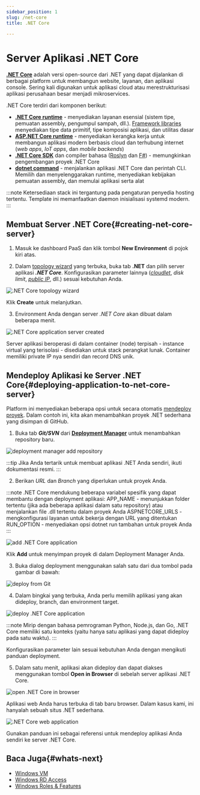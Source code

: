 ```yaml
---
sidebar_position: 1
slug: /net-core
title: .NET Core

---
```


# Server Aplikasi .NET Core

**[.NET Core](https://docs.microsoft.com/en-us/dotnet/core/about)** adalah versi open-source dari .NET yang dapat dijalankan di berbagai platform untuk membangun website, layanan, dan aplikasi console. Sering kali digunakan untuk aplikasi cloud atau merestrukturisasi aplikasi perusahaan besar menjadi mikroservices.

.NET Core terdiri dari komponen berikut:

- **[.NET Core runtime](https://github.com/dotnet/runtime/tree/master/src/coreclr)** - menyediakan layanan esensial (sistem tipe, pemuatan assembly, pengumpul sampah, dll.). [Framework libraries](https://github.com/dotnet/runtime/tree/master/src/libraries) menyediakan tipe data primitif, tipe komposisi aplikasi, dan utilitas dasar
- **[ASP.NET Core runtime](https://github.com/dotnet/aspnetcore)** - menyediakan kerangka kerja untuk membangun aplikasi modern berbasis cloud dan terhubung internet (_web apps_, _IoT apps_, dan _mobile backends_)
- **[.NET Core SDK](https://github.com/dotnet/sdk)** dan compiler bahasa ([Roslyn](https://github.com/dotnet/roslyn) dan [F#](https://github.com/microsoft/visualfsharp)) - memungkinkan pengembangan proyek .NET Core
- **[dotnet command](https://docs.microsoft.com/en-us/dotnet/core/tools/dotnet)** - menjalankan aplikasi .NET Core dan perintah CLI. Memilih dan menyelenggarakan runtime, menyediakan kebijakan pemuatan assembly, dan memulai aplikasi serta alat

:::note
Ketersediaan stack ini tergantung pada pengaturan penyedia hosting tertentu. Template ini memanfaatkan daemon inisialisasi systemd modern.
:::

## Membuat Server .NET Core{#creating-net-core-server}

1. Masuk ke dashboard PaaS dan klik tombol **New Environment** di pojok kiri atas.

2. Dalam [topology wizard](https://docs.dewacloud.com/setting-up-environment/) yang terbuka, buka tab **.NET** dan pilih server aplikasi _**.NET Core**_. Konfigurasikan parameter lainnya (_[cloudlet](https://docs.dewacloud.com/docs/cloudlet/)_, _disk limit_, _[public IP](https://docs.dewacloud.com/public-ip/)_, dll.) sesuai kebutuhan Anda.

![.NET Core topology wizard](#)

Klik **Create** untuk melanjutkan.

3. Environment Anda dengan server _.NET Core_ akan dibuat dalam beberapa menit.

![.NET Core application server created](#)

Server aplikasi beroperasi di dalam container (node) terpisah - instance virtual yang terisolasi - disediakan untuk stack perangkat lunak. Container memiliki private IP nya sendiri dan record DNS unik.

## Mendeploy Aplikasi ke Server .NET Core{#deploying-application-to-net-core-server}

Platform ini menyediakan beberapa opsi untuk secara otomatis [mendeploy proyek](https://docs.dewacloud.com/deployment-guide/). Dalam contoh ini, kita akan menambahkan proyek .NET sederhana yang disimpan di GitHub.

1. Buka tab _**Git/SVN**_ dari **[Deployment Manager](https://docs.dewacloud.com/deployment-manager/#git--svn-projects)** untuk menambahkan repository baru.

![deployment manager add repository](#)

:::tip
Jika Anda tertarik untuk membuat aplikasi .NET Anda sendiri, ikuti dokumentasi resmi.
:::

2. Berikan _URL_ dan _Branch_ yang diperlukan untuk proyek Anda.

:::note
.NET Core mendukung beberapa variabel spesifik yang dapat membantu dengan deployment aplikasi:
APP_NAME - menunjukkan folder tertentu (jika ada beberapa aplikasi dalam satu repository) atau menjalankan file .dll tertentu dalam proyek Anda
ASPNETCORE_URLS - mengkonfigurasi layanan untuk bekerja dengan URL yang ditentukan
RUN_OPTION - menyediakan opsi dotnet run tambahan untuk proyek Anda
:::

![add .NET Core application](#)

Klik **Add** untuk menyimpan proyek di dalam Deployment Manager Anda.

3. Buka dialog deployment menggunakan salah satu dari dua tombol pada gambar di bawah:

![deploy from Git](#)

4. Dalam bingkai yang terbuka, Anda perlu memilih aplikasi yang akan dideploy, branch, dan environment target.

![deploy .NET Core application](#)

:::note
Mirip dengan bahasa pemrograman Python, Node.js, dan Go, .NET Core memiliki satu konteks (yaitu hanya satu aplikasi yang dapat dideploy pada satu waktu).
:::

Konfigurasikan parameter lain sesuai kebutuhan Anda dengan mengikuti panduan deployment.

5. Dalam satu menit, aplikasi akan dideploy dan dapat diakses menggunakan tombol **Open in Browser** di sebelah server aplikasi .NET Core.

![open .NET Core in browser](#)

Aplikasi web Anda harus terbuka di tab baru browser. Dalam kasus kami, ini hanyalah sebuah situs .NET sederhana.

![.NET Core web application](#)

Gunakan panduan ini sebagai referensi untuk mendeploy aplikasi Anda sendiri ke server .NET Core.

## Baca Juga{#whats-next}

- [Windows VM](https://docs.dewacloud.com/win-vm/)
- [Windows RD Access](https://docs.dewacloud.com/win-rdp-access/)
- [Windows Roles & Features](https://docs.dewacloud.com/win-vps-roles-features/)